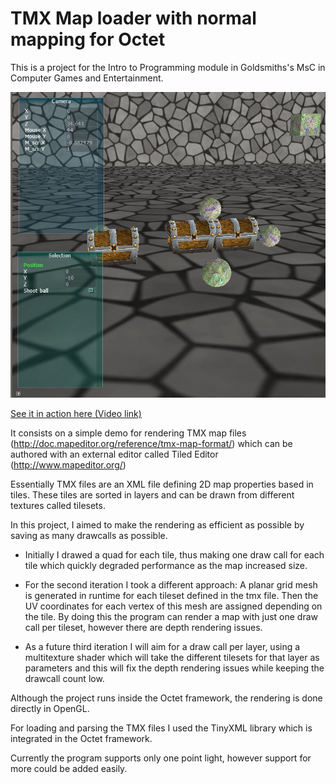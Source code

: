 # TMX Map loader with normal mapping for Octet

This is a project for the Intro to Programming module in Goldsmiths's MsC in Computer Games and Entertainment.

![Alt text](https://raw.githubusercontent.com/Rarau/octet/render_optimize/octet/assets/Capture.JPG)

[See it in action here (Video link)](https://www.youtube.com/watch?v=d5e402iU4A8)



It consists on a simple demo for rendering TMX map files (http://doc.mapeditor.org/reference/tmx-map-format/) which can be authored with an external editor called Tiled Editor (http://www.mapeditor.org/)

Essentially TMX files are an XML file defining 2D map properties based in tiles. These tiles are sorted in layers and can be drawn from different textures called tilesets.

In this project, I aimed to make the rendering as efficient as possible by saving as many drawcalls as possible.

- Initially I drawed a quad for each tile, thus making one draw call for each tile which quickly degraded performance as the map increased size.

- For the second iteration I took a different approach: A planar grid mesh is generated in runtime for each tileset defined in the tmx file. Then the UV coordinates for each vertex of this mesh are assigned depending on the tile.
By doing this the program can render a map with just one draw call per tileset, however there are depth rendering issues.

- As a future third iteration I will aim for a draw call per layer, using a multitexture shader which will take the different tilesets for that layer as parameters and this will fix the depth rendering issues while keeping the drawcall count low.


Although the project runs inside the Octet framework, the rendering is done directly in OpenGL.

For loading and parsing the TMX files I used the TinyXML library which is integrated in the Octet framework.

Currently the program supports only one point light, however support for more could be added easily.


